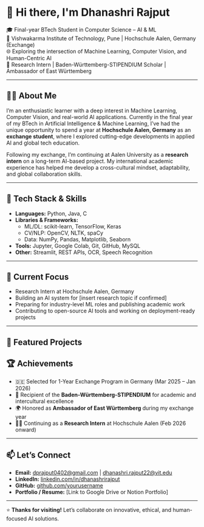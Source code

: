 # 👋 Hi there, I'm Dhanashri Rajput

🎓 Final-year BTech Student in Computer Science – AI & ML  
📍 Vishwakarma Institute of Technology, Pune | Hochschule Aalen, Germany (Exchange)  
🌐 Exploring the intersection of Machine Learning, Computer Vision, and Human-Centric AI  
🔬 Research Intern | Baden-Württemberg-STIPENDIUM Scholar | Ambassador of East Württemberg

---

## 👩‍💻 About Me

I’m an enthusiastic learner with a deep interest in Machine Learning, Computer Vision, and real-world AI applications. Currently in the final year of my BTech in Artificial Intelligence & Machine Learning, I’ve had the unique opportunity to spend a year at **Hochschule Aalen, Germany** as an **exchange student**, where I explored cutting-edge developments in applied AI and global tech education.

Following my exchange, I’m continuing at Aalen University as a **research intern** on a long-term AI-based project. My international academic experience has helped me develop a cross-cultural mindset, adaptability, and global collaboration skills.

---

## 🧠 Tech Stack & Skills

- **Languages:** Python, Java, C  
- **Libraries & Frameworks:**  
  - ML/DL: scikit-learn, TensorFlow, Keras  
  - CV/NLP: OpenCV, NLTK, spaCy  
  - Data: NumPy, Pandas, Matplotlib, Seaborn  
- **Tools:** Jupyter, Google Colab, Git, GitHub, MySQL  
- **Other:** Streamlit, REST APIs, OCR, Speech Recognition

---

## 💼 Current Focus

- Research Intern at Hochschule Aalen, Germany  
- Building an AI system for [insert research topic if confirmed]  
- Preparing for industry-level ML roles and publishing academic work  
- Contributing to open-source AI tools and working on deployment-ready projects

---

## 📂 Featured Projects



## 🏆 Achievements

- 🇩🇪 Selected for 1-Year Exchange Program in Germany (Mar 2025 – Jan 2026)  
- 🥇 Recipient of the **Baden-Württemberg-STIPENDIUM** for academic and intercultural excellence  
- 🌍 Honored as **Ambassador of East Württemberg** during my exchange year  
- 🧑‍🔬 Continuing as a **Research Intern** at Hochschule Aalen (Feb 2026 onward)

---

## 📫 Let’s Connect

- **Email:** dprajput0402@gmail.com | dhanashri.rajput22@vit.edu  
- **LinkedIn:** [linkedin.com/in/dhanashrirajput](https://www.linkedin.com/in/yourprofile)  
- **GitHub:** [github.com/yourusername](https://github.com/yourusername)  
- **Portfolio / Resume:** [Link to Google Drive or Notion Portfolio]

---

⭐️ **Thanks for visiting!** Let’s collaborate on innovative, ethical, and human-focused AI solutions.
